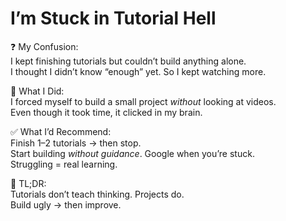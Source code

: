 # I’m Stuck in Tutorial Hell

❓ My Confusion:  
I kept finishing tutorials but couldn’t build anything alone.  
I thought I didn’t know “enough” yet. So I kept watching more.

🧠 What I Did:  
I forced myself to build a small project *without* looking at videos.  
Even though it took time, it clicked in my brain.

✅ What I’d Recommend:  
Finish 1–2 tutorials → then stop.  
Start building *without guidance*. Google when you’re stuck.  
Struggling = real learning.

📌 TL;DR:  
Tutorials don’t teach thinking. Projects do.  
Build ugly → then improve.
